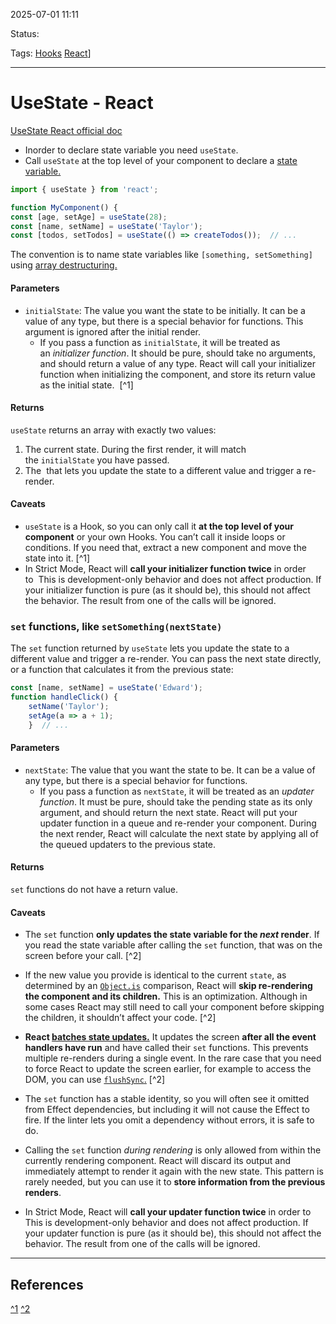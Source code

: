 
2025-07-01 11:11

Status:

Tags: [Hooks](Hooks) [React](../../../3%20-%20Tags/React.md)]

---
# UseState - React
[UseState React official doc](https://react.dev/reference/react/useState)

- Inorder to declare state variable you need `useState`.
- Call `useState` at the top level of your component to declare a [state variable.](https://react.dev/learn/state-a-components-memory)

```jsx
import { useState } from 'react';

function MyComponent() {  
const [age, setAge] = useState(28);  
const [name, setName] = useState('Taylor');  
const [todos, setTodos] = useState(() => createTodos());  // ...
```

The convention is to name state variables like `[something, setSomething]` using [array destructuring.](https://javascript.info/destructuring-assignment)

[](https://react.dev/reference/react/useState#usage)

#### Parameters [](https://react.dev/reference/react/useState#parameters%20"Link%20for%20Parameters")

- `initialState`: The value you want the state to be initially. It can be a value of any type, but there is a special behavior for functions. This argument is ignored after the initial render.
    - If you pass a function as `initialState`, it will be treated as an _initializer function_. It should be pure, should take no arguments, and should return a value of any type. React will call your initializer function when initializing the component, and store its return value as the initial state. [](https://react.dev/reference/react/useState#avoiding-recreating-the-initial-state)  [^1]

#### Returns [](https://react.dev/reference/react/useState#returns%20"Link%20for%20Returns")

`useState` returns an array with exactly two values:

1. The current state. During the first render, it will match the `initialState` you have passed.
2. The [](https://react.dev/reference/react/useState#setstate) that lets you update the state to a different value and trigger a re-render.

#### Caveats [](https://react.dev/reference/react/useState#caveats%20"Link%20for%20Caveats")

- `useState` is a Hook, so you can only call it **at the top level of your component** or your own Hooks. You can’t call it inside loops or conditions. If you need that, extract a new component and move the state into it. [^1]
- In Strict Mode, React will **call your initializer function twice** in order to [](https://react.dev/reference/react/useState#my-initializer-or-updater-function-runs-twice) This is development-only behavior and does not affect production. If your initializer function is pure (as it should be), this should not affect the behavior. The result from one of the calls will be ignored.

### `set` functions, like `setSomething(nextState)` [](https://react.dev/reference/react/useState#setstate%20"Link%20for%20this%20heading")

The `set` function returned by `useState` lets you update the state to a different value and trigger a re-render. You can pass the next state directly, or a function that calculates it from the previous state:

```jsx
const [name, setName] = useState('Edward');
function handleClick() {  
	setName('Taylor');  
	setAge(a => a + 1);
	}  // ...
```

#### Parameters [](https://react.dev/reference/react/useState#setstate-parameters%20"Link%20for%20Parameters")

- `nextState`: The value that you want the state to be. It can be a value of any type, but there is a special behavior for functions.
    - If you pass a function as `nextState`, it will be treated as an _updater function_. It must be pure, should take the pending state as its only argument, and should return the next state. React will put your updater function in a queue and re-render your component. During the next render, React will calculate the next state by applying all of the queued updaters to the previous state. [](https://react.dev/reference/react/useState#updating-state-based-on-the-previous-state)

#### Returns [](https://react.dev/reference/react/useState#setstate-returns%20"Link%20for%20Returns")

`set` functions do not have a return value.

#### Caveats [](https://react.dev/reference/react/useState#setstate-caveats%20"Link%20for%20Caveats")

- The `set` function **only updates the state variable for the _next_ render**. If you read the state variable after calling the `set` function, [](https://react.dev/reference/react/useState#ive-updated-the-state-but-logging-gives-me-the-old-value) that was on the screen before your call. [^2]
    
- If the new value you provide is identical to the current `state`, as determined by an [`Object.is`](https://developer.mozilla.org/en-US/docs/Web/JavaScript/Reference/Global_Objects/Object/is) comparison, React will **skip re-rendering the component and its children.** This is an optimization. Although in some cases React may still need to call your component before skipping the children, it shouldn’t affect your code. [^2]
    
- **React [batches state updates.](https://react.dev/learn/queueing-a-series-of-state-updates)** It updates the screen **after all the event handlers have run** and have called their `set` functions. This prevents multiple re-renders during a single event. In the rare case that you need to force React to update the screen earlier, for example to access the DOM, you can use [`flushSync`.](https://react.dev/reference/react-dom/flushSync) [^2]
    
- The `set` function has a stable identity, so you will often see it omitted from Effect dependencies, but including it will not cause the Effect to fire. If the linter lets you omit a dependency without errors, it is safe to do. [](https://react.dev/learn/removing-effect-dependencies#move-dynamic-objects-and-functions-inside-your-effect)
    
- Calling the `set` function _during rendering_ is only allowed from within the currently rendering component. React will discard its output and immediately attempt to render it again with the new state. This pattern is rarely needed, but you can use it to **store information from the previous renders**. [](https://react.dev/reference/react/useState#storing-information-from-previous-renders)
    
- In Strict Mode, React will **call your updater function twice** in order to [](https://react.dev/reference/react/useState#my-initializer-or-updater-function-runs-twice) This is development-only behavior and does not affect production. If your updater function is pure (as it should be), this should not affect the behavior. The result from one of the calls will be ignored.

---
## References
[^1](Why%20shouldn't%20we%20use%20hooks%20inside%20loops%20or%20conditions%20-%20React.md)
[^2](Batching%20in%20React%20-%20Understanding%20how%20react%20efficiently%20updates%20UI.md)
